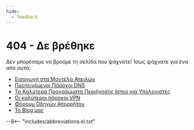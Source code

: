 ```yaml
---
hide:
  - feedback
---
```


# 404 - Δε βρέθηκε

Δεν μπορέσαμε να βρούμε τη σελίδα που ψάχνατε! Ίσως ψάχνατε για ένα από αυτά;

- [Εισαγωγή στα Μοντέλα Απειλών](basics/threat-modeling.md)
- [Προτεινόμενοι Πάροχοι DNS](dns.md)
- [Τα Καλύτερα Προγράμματα Περιήγησης Ιστού για Υπολογιστές](desktop-browsers.md)
- [Οι καλύτεροι πάροχοι VPN](vpn.md)
- [Φόρουμ Οδηγών Απορρήτου](https://discuss.privacyguides.net)
- [Το Blog μας](https://blog.privacyguides.org)

--8<-- "includes/abbreviations.el.txt"
